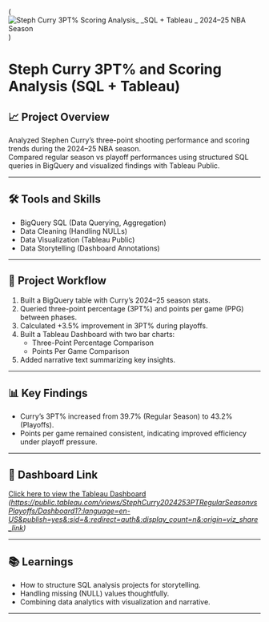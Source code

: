 (![Steph Curry 3PT%   Scoring Analysis_ _SQL + Tableau _ 2024–25 NBA Season](https://github.com/user-attachments/assets/efdaf195-6f85-491c-93ed-eddaf4012049)
)
# Steph Curry 3PT% and Scoring Analysis (SQL + Tableau)

## 📈 Project Overview
Analyzed Stephen Curry’s three-point shooting performance and scoring trends during the 2024–25 NBA season.  
Compared regular season vs playoff performances using structured SQL queries in BigQuery and visualized findings with Tableau Public.

---

## 🛠️ Tools and Skills
- BigQuery SQL (Data Querying, Aggregation)
- Data Cleaning (Handling NULLs)
- Data Visualization (Tableau Public)
- Data Storytelling (Dashboard Annotations)

---

## 🚀 Project Workflow
1. Built a BigQuery table with Curry’s 2024–25 season stats.
2. Queried three-point percentage (3PT%) and points per game (PPG) between phases.
3. Calculated +3.5% improvement in 3PT% during playoffs.
4. Built a Tableau Dashboard with two bar charts:
   - Three-Point Percentage Comparison
   - Points Per Game Comparison
5. Added narrative text summarizing key insights.

---

## 📊 Key Findings
- Curry’s 3PT% increased from 39.7% (Regular Season) to 43.2% (Playoffs).
- Points per game remained consistent, indicating improved efficiency under playoff pressure.

---

## 🔗 Dashboard Link
[Click here to view the Tableau Dashboard](#)  
*(https://public.tableau.com/views/StephCurry2024253PTRegularSeasonvsPlayoffs/Dashboard1?:language=en-US&publish=yes&:sid=&:redirect=auth&:display_count=n&:origin=viz_share_link)*

---

## 📚 Learnings
- How to structure SQL analysis projects for storytelling.
- Handling missing (NULL) values thoughtfully.
- Combining data analytics with visualization and narrative.

---


